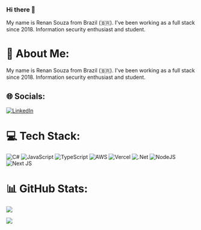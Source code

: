 ### Hi there 👋

My name is Renan Souza from Brazil (🇧🇷). 
I've been working as a full stack since 2018.
Information security enthusiast and student.

# 💫 About Me:
My name is Renan Souza from Brazil (🇧🇷). 
I've been working as a full stack since 2018.
Information security enthusiast and student.


## 🌐 Socials:
[![LinkedIn](https://img.shields.io/badge/LinkedIn-%230077B5.svg?logo=linkedin&logoColor=white)](https://www.linkedin.com/in/orenansouza/) 

# 💻 Tech Stack:
![C#](https://img.shields.io/badge/c%23-%23239120.svg?style=flat&logo=c-sharp&logoColor=white) ![JavaScript](https://img.shields.io/badge/javascript-%23323330.svg?style=flat&logo=javascript&logoColor=%23F7DF1E) ![TypeScript](https://img.shields.io/badge/typescript-%23007ACC.svg?style=flat&logo=typescript&logoColor=white) ![AWS](https://img.shields.io/badge/AWS-%23FF9900.svg?style=flat&logo=amazon-aws&logoColor=white) ![Vercel](https://img.shields.io/badge/vercel-%23000000.svg?style=flat&logo=vercel&logoColor=white) ![.Net](https://img.shields.io/badge/.NET-5C2D91?style=flat&logo=.net&logoColor=white) ![NodeJS](https://img.shields.io/badge/node.js-6DA55F?style=flat&logo=node.js&logoColor=white) ![Next JS](https://img.shields.io/badge/Next-black?style=flat&logo=next.js&logoColor=white)

# 📊 GitHub Stats:
![](https://github-readme-stats.vercel.app/api/top-langs/?username=orenansouza&theme=nightowl&hide_border=false&include_all_commits=true&count_private=true&layout=compact)

![](https://komarev.com/ghpvc/?username=orenansouza)
